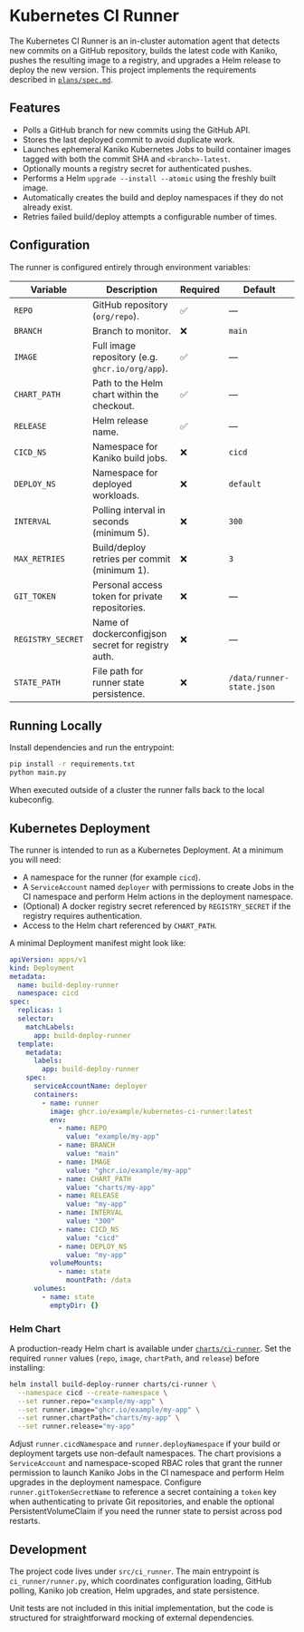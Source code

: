 # Kubernetes CI Runner

The Kubernetes CI Runner is an in-cluster automation agent that detects new commits on a GitHub repository, builds the latest code with Kaniko, pushes the resulting image to a registry, and upgrades a Helm release to deploy the new version. This project implements the requirements described in [`plans/spec.md`](plans/spec.md).

## Features

- Polls a GitHub branch for new commits using the GitHub API.
- Stores the last deployed commit to avoid duplicate work.
- Launches ephemeral Kaniko Kubernetes Jobs to build container images tagged with both the commit SHA and `<branch>-latest`.
- Optionally mounts a registry secret for authenticated pushes.
- Performs a Helm `upgrade --install --atomic` using the freshly built image.
- Automatically creates the build and deploy namespaces if they do not already exist.
- Retries failed build/deploy attempts a configurable number of times.

## Configuration

The runner is configured entirely through environment variables:

| Variable | Description | Required | Default |
| --- | --- | --- | --- |
| `REPO` | GitHub repository (`org/repo`). | ✅ | — |
| `BRANCH` | Branch to monitor. | ❌ | `main` |
| `IMAGE` | Full image repository (e.g. `ghcr.io/org/app`). | ✅ | — |
| `CHART_PATH` | Path to the Helm chart within the checkout. | ✅ | — |
| `RELEASE` | Helm release name. | ✅ | — |
| `CICD_NS` | Namespace for Kaniko build jobs. | ❌ | `cicd` |
| `DEPLOY_NS` | Namespace for deployed workloads. | ❌ | `default` |
| `INTERVAL` | Polling interval in seconds (minimum 5). | ❌ | `300` |
| `MAX_RETRIES` | Build/deploy retries per commit (minimum 1). | ❌ | `3` |
| `GIT_TOKEN` | Personal access token for private repositories. | ❌ | — |
| `REGISTRY_SECRET` | Name of dockerconfigjson secret for registry auth. | ❌ | — |
| `STATE_PATH` | File path for runner state persistence. | ❌ | `/data/runner-state.json` |

## Running Locally

Install dependencies and run the entrypoint:

```bash
pip install -r requirements.txt
python main.py
```

When executed outside of a cluster the runner falls back to the local kubeconfig.

## Kubernetes Deployment

The runner is intended to run as a Kubernetes Deployment. At a minimum you will need:

- A namespace for the runner (for example `cicd`).
- A `ServiceAccount` named `deployer` with permissions to create Jobs in the CI namespace and perform Helm actions in the deployment namespace.
- (Optional) A docker registry secret referenced by `REGISTRY_SECRET` if the registry requires authentication.
- Access to the Helm chart referenced by `CHART_PATH`.

A minimal Deployment manifest might look like:

```yaml
apiVersion: apps/v1
kind: Deployment
metadata:
  name: build-deploy-runner
  namespace: cicd
spec:
  replicas: 1
  selector:
    matchLabels:
      app: build-deploy-runner
  template:
    metadata:
      labels:
        app: build-deploy-runner
    spec:
      serviceAccountName: deployer
      containers:
        - name: runner
          image: ghcr.io/example/kubernetes-ci-runner:latest
          env:
            - name: REPO
              value: "example/my-app"
            - name: BRANCH
              value: "main"
            - name: IMAGE
              value: "ghcr.io/example/my-app"
            - name: CHART_PATH
              value: "charts/my-app"
            - name: RELEASE
              value: "my-app"
            - name: INTERVAL
              value: "300"
            - name: CICD_NS
              value: "cicd"
            - name: DEPLOY_NS
              value: "my-app"
          volumeMounts:
            - name: state
              mountPath: /data
      volumes:
        - name: state
          emptyDir: {}
```

### Helm Chart

A production-ready Helm chart is available under [`charts/ci-runner`](charts/ci-runner). Set the required `runner` values (`repo`,
`image`, `chartPath`, and `release`) before installing:

```bash
helm install build-deploy-runner charts/ci-runner \
  --namespace cicd --create-namespace \
  --set runner.repo="example/my-app" \
  --set runner.image="ghcr.io/example/my-app" \
  --set runner.chartPath="charts/my-app" \
  --set runner.release="my-app"
```

Adjust `runner.cicdNamespace` and `runner.deployNamespace` if your build or deployment targets use non-default namespaces. The
chart provisions a `ServiceAccount` and namespace-scoped RBAC roles that grant the runner permission to launch Kaniko Jobs in
the CI namespace and perform Helm upgrades in the deployment namespace. Configure `runner.gitTokenSecretName` to reference a
secret containing a `token` key when authenticating to private Git repositories, and enable the optional PersistentVolumeClaim
if you need the runner state to persist across pod restarts.

## Development

The project code lives under `src/ci_runner`. The main entrypoint is `ci_runner/runner.py`, which coordinates configuration loading, GitHub polling, Kaniko job creation, Helm upgrades, and state persistence.

Unit tests are not included in this initial implementation, but the code is structured for straightforward mocking of external dependencies.
